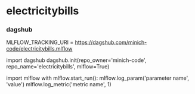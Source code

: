 # electricitybills



### dagshub 

MLFLOW_TRACKING_URI = https://dagshub.com/minich-code/electricitybills.mlflow

import dagshub
dagshub.init(repo_owner='minich-code', repo_name='electricitybills', mlflow=True)

import mlflow
with mlflow.start_run():
  mlflow.log_param('parameter name', 'value')
  mlflow.log_metric('metric name', 1)